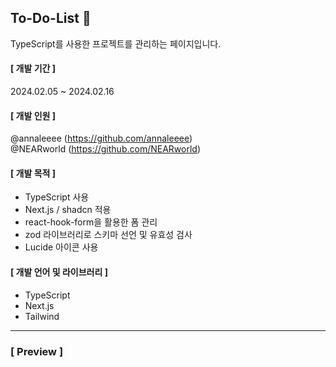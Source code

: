 ## To-Do-List 📝
TypeScript를 사용한 프로젝트를 관리하는 페이지입니다.

#### [ 개발 기간 ]
2024.02.05 ~ 2024.02.16

#### [ 개발 인원 ]
@annaleeee (https://github.com/annaleeee) <br>
@NEARworld (https://github.com/NEARworld)

#### [ 개발 목적 ]
- TypeScript 사용
- Next.js / shadcn 적용
- react-hook-form을 활용한 폼 관리
- zod 라이브러리로 스키마 선언 및 유효성 검사
- Lucide 아이콘 사용
  
#### [ 개발 언어 및 라이브러리 ]
- TypeScript
- Next.js
- Tailwind

***

### [ Preview ]

  

